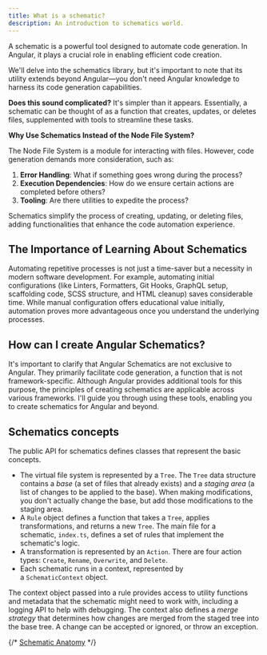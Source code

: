 ```yaml
---
title: What is a schematic?
description: An introduction to schematics world.
---
```


A schematic is a powerful tool designed to automate code generation. In Angular, it plays a crucial role in enabling efficient code creation.

We'll delve into the schematics library, but it's important to note that its utility extends beyond Angular—you don't need Angular knowledge to harness its code generation capabilities.

**Does this sound complicated?** It's simpler than it appears. Essentially, a schematic can be thought of as a function that creates, updates, or deletes files, supplemented with tools to streamline these tasks.

**Why Use Schematics Instead of the Node File System?**

The Node File System is a module for interacting with files. However, code generation demands more consideration, such as:

1. **Error Handling**: What if something goes wrong during the process?
2. **Execution Dependencies**: How do we ensure certain actions are completed before others?
3. **Tooling**: Are there utilities to expedite the process?

Schematics simplify the process of creating, updating, or deleting files, adding functionalities that enhance the code automation experience.

## **The Importance of Learning About Schematics**

Automating repetitive processes is not just a time-saver but a necessity in modern software development. For example, automating initial configurations (like Linters, Formatters, Git Hooks, GraphQL setup, scaffolding code, SCSS structure, and HTML cleanup) saves considerable time. While manual configuration offers educational value initially, automation proves more advantageous once you understand the underlying processes.


## **How can I create Angular Schematics?**

It's important to clarify that Angular Schematics are not exclusive to Angular. They primarily facilitate code generation, a function that is not framework-specific. Although Angular provides additional tools for this purpose, the principles of creating schematics are applicable across various frameworks. I'll guide you through using these tools, enabling you to create schematics for Angular and beyond.

## **Schematics concepts**

The public API for schematics defines classes that represent the basic concepts.

- The virtual file system is represented by a `Tree`. The `Tree` data structure contains a *base* (a set of files that already exists) and a *staging area* (a list of changes to be applied to the base). When making modifications, you don't actually change the base, but add those modifications to the staging area.
- A `Rule` object defines a function that takes a `Tree`, applies transformations, and returns a new `Tree`. The main file for a schematic, `index.ts`, defines a set of rules that implement the schematic's logic.
- A transformation is represented by an `Action`. There are four action types: `Create`, `Rename`, `Overwrite`, and `Delete`.
- Each schematic runs in a context, represented by a `SchematicContext` object.

The context object passed into a rule provides access to utility functions and metadata that the schematic might need to work with, including a logging API to help with debugging. The context also defines a *merge strategy* that determines how changes are merged from the staged tree into the base tree. A change can be accepted or ignored, or throw an exception.

{/* [Schematic Anatomy](https://www.notion.so/Schematic-Anatomy-842b6fdc02564ff3942f1c3203939fee?pvs=21) */}